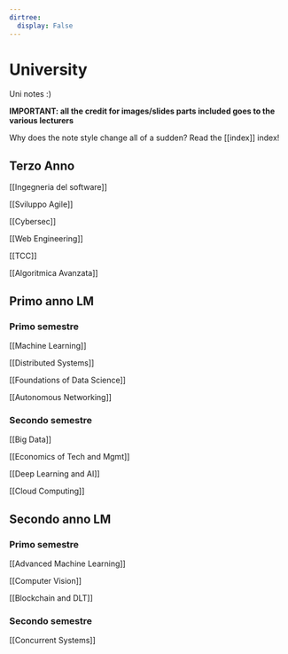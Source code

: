 ```yaml
---
dirtree:
  display: False
---
```


# University

Uni notes :)

**IMPORTANT: all the credit for images/slides parts included goes to the various lecturers** 

Why does the note style change all of a sudden? Read the [[index]] index!

## Terzo Anno 

[[Ingegneria del software]]

[[Sviluppo Agile]]

[[Cybersec]]

[[Web Engineering]]

[[TCC]]

[[Algoritmica Avanzata]]

## Primo anno LM

### Primo semestre

[[Machine Learning]]

[[Distributed Systems]]

[[Foundations of Data Science]]

[[Autonomous Networking]]

### Secondo semestre

[[Big Data]]

[[Economics of Tech and Mgmt]]

[[Deep Learning and AI]]

[[Cloud Computing]]

## Secondo anno LM

### Primo semestre

[[Advanced Machine Learning]]

[[Computer Vision]]

[[Blockchain and DLT]]

### Secondo semestre

[[Concurrent Systems]]